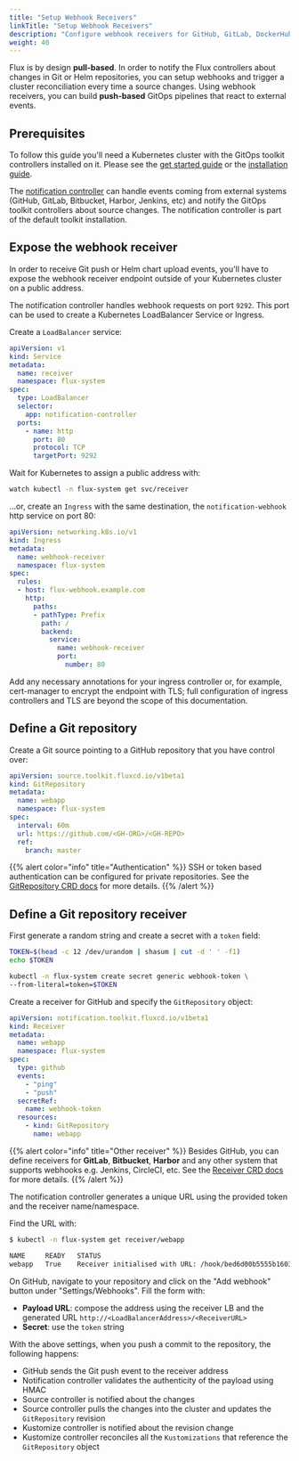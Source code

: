 ```yaml
---
title: "Setup Webhook Receivers"
linkTitle: "Setup Webhook Receivers"
description: "Configure webhook receivers for GitHub, GitLab, DockerHub and others using Flux notification controller."
weight: 40
---
```


Flux is by design **pull-based**.
In order to notify the Flux controllers about changes in Git or Helm repositories,
you can setup webhooks and trigger a cluster reconciliation
every time a source changes. Using webhook receivers, you can build **push-based**
GitOps pipelines that react to external events.

## Prerequisites

To follow this guide you'll need a Kubernetes cluster with the GitOps 
toolkit controllers installed on it.
Please see the [get started guide](../get-started/index.md)
or the [installation guide](../installation/).

The [notification controller](../components/notification/_index.md)
can handle events coming from external systems
(GitHub, GitLab, Bitbucket, Harbor, Jenkins, etc)
and notify the GitOps toolkit controllers about source changes.
The notification controller is part of the default toolkit installation.

## Expose the webhook receiver

In order to receive Git push or Helm chart upload events, you'll have to 
expose the webhook receiver endpoint outside of your Kubernetes cluster on 
a public address.

The notification controller handles webhook requests on port `9292`.
This port can be used to create a Kubernetes LoadBalancer Service or Ingress.

Create a `LoadBalancer` service:

```yaml
apiVersion: v1
kind: Service
metadata:
  name: receiver
  namespace: flux-system
spec:
  type: LoadBalancer
  selector:
    app: notification-controller
  ports:
    - name: http
      port: 80
      protocol: TCP
      targetPort: 9292
```

Wait for Kubernetes to assign a public address with:

```sh
watch kubectl -n flux-system get svc/receiver
``` 

...or, create an `Ingress` with the same destination, the `notification-webhook` http service on port 80:

```yaml
apiVersion: networking.k8s.io/v1
kind: Ingress
metadata:
  name: webhook-receiver
  namespace: flux-system
spec:
  rules:
  - host: flux-webhook.example.com
    http:
      paths:
      - pathType: Prefix
        path: /
        backend:
          service:
            name: webhook-receiver
            port:
              number: 80
```

Add any necessary annotations for your ingress controller or, for example, cert-manager to encrypt the endpoint with TLS; full configuration of ingress controllers and TLS are beyond the scope of this documentation.

## Define a Git repository

Create a Git source pointing to a GitHub repository that you have control over:

```yaml
apiVersion: source.toolkit.fluxcd.io/v1beta1
kind: GitRepository
metadata:
  name: webapp
  namespace: flux-system
spec:
  interval: 60m
  url: https://github.com/<GH-ORG>/<GH-REPO>
  ref:
    branch: master
```

{{% alert color="info" title="Authentication" %}}
SSH or token based authentication can be configured for private repositories.
See the [GitRepository CRD docs](../components/source/gitrepositories.md) for more details.
{{% /alert %}}

## Define a Git repository receiver

First generate a random string and create a secret with a `token` field:

```sh
TOKEN=$(head -c 12 /dev/urandom | shasum | cut -d ' ' -f1)
echo $TOKEN

kubectl -n flux-system create secret generic webhook-token \	
--from-literal=token=$TOKEN
```

Create a receiver for GitHub and specify the `GitRepository` object:

```yaml
apiVersion: notification.toolkit.fluxcd.io/v1beta1
kind: Receiver
metadata:
  name: webapp
  namespace: flux-system
spec:
  type: github
  events:
    - "ping"
    - "push"
  secretRef:
    name: webhook-token
  resources:
    - kind: GitRepository
      name: webapp
```

{{% alert color="info" title="Other receiver" %}}
Besides GitHub, you can define receivers for **GitLab**, **Bitbucket**, **Harbor**
and any other system that supports webhooks e.g. Jenkins, CircleCI, etc.
See the [Receiver CRD docs](../components/notification/receiver.md) for more details.
{{% /alert %}}

The notification controller generates a unique URL using the provided token and the receiver name/namespace.

Find the URL with:

```sh
$ kubectl -n flux-system get receiver/webapp

NAME     READY   STATUS
webapp   True    Receiver initialised with URL: /hook/bed6d00b5555b1603e1f59b94d7fdbca58089cb5663633fb83f2815dc626d92b
```

On GitHub, navigate to your repository and click on the "Add webhook" button under "Settings/Webhooks". 
Fill the form with:

* **Payload URL**: compose the address using the receiver LB and the generated URL `http://<LoadBalancerAddress>/<ReceiverURL>`
* **Secret**: use the `token` string

With the above settings, when you push a commit to the repository, the following happens:

* GitHub sends the Git push event to the receiver address
* Notification controller validates the authenticity of the payload using HMAC
* Source controller is notified about the changes
* Source controller pulls the changes into the cluster and updates the `GitRepository` revision
* Kustomize controller is notified about the revision change
* Kustomize controller reconciles all the `Kustomizations` that reference the `GitRepository` object
